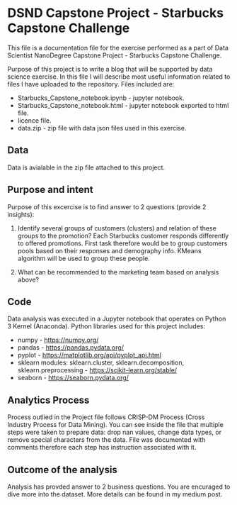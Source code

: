 # DSND Capstone Project - Starbucks Capstone Challenge
This file is a documentation file for the exercise performed as a part of Data Scientist NanoDegree Capstone Project - Starbucks Capstone Challenge. 

Purpose of this project is to write a blog that will be supported by data science exercise. In this file I will describe most useful information related to files I have uploaded to the repository. Files included are:

  - Starbucks_Capstone_notebook.ipynb - jupyter notebook.
  - Starbucks_Capstone_notebook.html - jupyter notebook exported to html file.
  - licence file.
  - data.zip - zip file with data json files used in this exercise.
 
## Data
Data is avialable in the zip file attached to this project.

## Purpose and intent
Purpose of this excercise is to find answer to 2 questions (provide 2 insights):

1. Identify several groups of customers (clusters) and relation of these groups to the promotion?
Each Starbucks customer responds differently to offered promotions. First task therefore would be to group customers pools based on their responses and demography info. KMeans algorithm will be used to group these people.

2. What can be recommended to the marketing team based on analysis above?


## Code
Data analysis was executed in a Jupyter notebook that operates on Python 3 Kernel (Anaconda). Python libraries used for this project includes:

* numpy - https://numpy.org/
* pandas - https://pandas.pydata.org/
* pyplot - https://matplotlib.org/api/pyplot_api.html
* sklearn modules: sklearn.cluster, sklearn.decomposition, sklearn.preprocessing - https://scikit-learn.org/stable/
* seaborn - https://seaborn.pydata.org/


## Analytics Process
Process outlied in the Project file follows CRISP-DM Process (Cross Industry Process for Data Mining). You can see inside the file that multiple steps were taken to prepare data: drop nan values, change data types, or remove special characters from the data. File was documented with comments therefore each step has instruction associated with it. 

## Outcome of the analysis
Analysis has provded answer to 2 business questions. You are encuraged to dive more into the dataset. More details can be found in my medium post.

